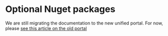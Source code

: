 ﻿# Optional Nuget packages

We are still migrating the documentation to the new unified portal. For now, please
[see this article on the old portal](http://pki.lacunasoftware.com/Help/html/d2fc940d-a252-4522-94d0-41175ef46170.htm)
